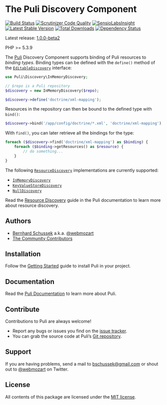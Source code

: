 The Puli Discovery Component
============================

[![Build Status](https://travis-ci.org/puli/discovery.svg?branch=master)](https://travis-ci.org/puli/discovery)
[![Scrutinizer Code Quality](https://scrutinizer-ci.com/g/puli/discovery/badges/quality-score.png?b=master)](https://scrutinizer-ci.com/g/puli/discovery/?branch=master)
[![SensioLabsInsight](https://insight.sensiolabs.com/projects/1d34f3b8-aafe-49c9-8eb8-df97ac8a1ba3/mini.png)](https://insight.sensiolabs.com/projects/1d34f3b8-aafe-49c9-8eb8-df97ac8a1ba3)
[![Latest Stable Version](https://poser.pugx.org/puli/discovery/v/stable.svg)](https://packagist.org/packages/puli/discovery)
[![Total Downloads](https://poser.pugx.org/puli/discovery/downloads.svg)](https://packagist.org/packages/puli/discovery)
[![Dependency Status](https://www.versioneye.com/php/puli:discovery/1.0.0/badge.svg)](https://www.versioneye.com/php/puli:discovery/1.0.0)

Latest release: [1.0.0-beta2](https://packagist.org/packages/puli/discovery#1.0.0-beta2)

PHP >= 5.3.9

The [Puli] Discovery Component supports binding of Puli resources to *binding
types*. Binding types can be defined with the `define()` method of the 
[`EditableDiscovery`] interface:

```php
use Puli\Discovery\InMemoryDiscovery;

// $repo is a Puli repository
$discovery = new InMemoryDiscovery($repo);

$discovery->define('doctrine/xml-mapping');
```

Resources in the repository can then be bound to the defined type with `bind()`:

```php
$discovery->bind('/app/config/doctrine/*.xml', 'doctrine/xml-mapping');
```

With `find()`, you can later retrieve all the bindings for the type:

```php
foreach ($discovery->find('doctrine/xml-mapping') as $binding) {
    foreach ($binding->getResources() as $resource) {
        // do something...
    }
}
```

The following [`ResourceDiscovery`] implementations are currently supported:

* [`InMemoryDiscovery`]
* [`KeyValueStoreDiscovery`]
* [`NullDiscovery`]

Read the [Resource Discovery] guide in the Puli documentation to learn more
about resource discovery.

Authors
-------

* [Bernhard Schussek] a.k.a. [@webmozart]
* [The Community Contributors]

Installation
------------

Follow the [Getting Started] guide to install Puli in your project.

Documentation
-------------

Read the [Puli Documentation] to learn more about Puli.

Contribute
----------

Contributions to Puli are always welcome!

* Report any bugs or issues you find on the [issue tracker].
* You can grab the source code at Puli’s [Git repository].

Support
-------

If you are having problems, send a mail to bschussek@gmail.com or shout out to
[@webmozart] on Twitter.

License
-------

All contents of this package are licensed under the [MIT license].

[Puli]: http://puli.io
[Bernhard Schussek]: http://webmozarts.com
[The Community Contributors]: https://github.com/puli/discovery/graphs/contributors
[Resource Discovery]: http://docs.puli.io/en/latest/discovery.html
[Getting Started]: http://docs.puli.io/en/latest/getting-started.html
[Puli Documentation]: http://docs.puli.io/en/latest/index.html
[issue tracker]: https://github.com/puli/issues/issues
[Git repository]: https://github.com/puli/discovery
[@webmozart]: https://twitter.com/webmozart
[MIT license]: LICENSE
[`EditableDiscovery`]: http://api.puli.io/latest/class-Puli.Discovery.Api.EditableDiscovery.html
[`ResourceDiscovery`]: http://api.puli.io/latest/class-Puli.Discovery.Api.ResourceDiscovery.html
[`InMemoryDiscovery`]: http://api.puli.io/latest/class-Puli.Discovery.InMemoryDiscovery.html
[`KeyValueStoreDiscovery`]: http://api.puli.io/latest/class-Puli.Discovery.KeyValueStoreDiscovery.html
[`NullDiscovery`]: http://api.puli.io/latest/class-Puli.Discovery.NullDiscovery.html
